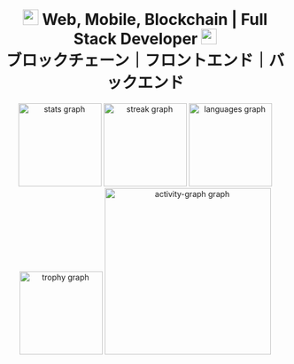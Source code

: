 <h1 align="center">
  <img src="https://media.giphy.com/media/hvRJCLFzcasrR4ia7z/giphy.gif" width="28">
  Web, Mobile, Blockchain | Full Stack Developer
  <img src="https://media.giphy.com/media/hvRJCLFzcasrR4ia7z/giphy.gif" width="28">
  <br />
  ブロックチェーン｜フロントエンド｜バックエンド
</h1>

<div align="center">
  <img src="https://github-readme-stats.vercel.app/api?username=kallis312&hide_title=false&hide_rank=false&show_icons=true&include_all_commits=true&count_private=true&disable_animations=false&theme=tokyonight&locale=en&hide_border=false&order=1" height="150" alt="stats graph"  />
  <img src="https://streak-stats.demolab.com?user=kallis312&locale=en&mode=daily&theme=tokyonight&hide_border=false&border_radius=5&order=3" height="150" alt="streak graph"  />
  <img src="https://github-readme-stats.vercel.app/api/top-langs?username=kallis312&locale=en&hide_title=false&layout=compact&card_width=320&langs_count=5&theme=tokyonight&hide_border=false&order=2" height="150" alt="languages graph"  />
  <img src="https://github-profile-trophy.vercel.app?username=kallis312&theme=tokyonight&column=-1&row=1&margin-w=8&margin-h=8&no-bg=false&no-frame=false&order=4" height="150" alt="trophy graph"  />
  <img src="https://github-readme-activity-graph.vercel.app/graph?username=kallis312&radius=16&theme=tokyonight&area=true&order=5" height="300" alt="activity-graph graph"  />
</div>

###

